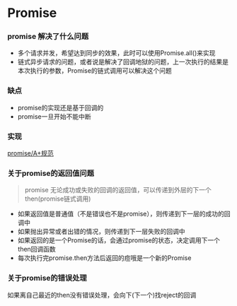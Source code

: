 # Promise

### promise 解决了什么问题
+ 多个请求并发，希望达到同步的效果，此时可以使用Promise.all()来实现
+ 链式异步请求的问题，或者说是解决了回调地狱的问题，上一次执行的结果是本次执行的参数，Promise的链式调用可以解决这个问题

### 缺点
+ promise的实现还是基于回调的
+ promise一旦开始不能中断

### 实现
[promise/A+规范](https://promisesaplus.com/)
 
### 关于promise的返回值问题
> promise 无论成功或失败的回调的返回值，可以传递到外层的下一个then(promise链式调用)
+ 如果返回值是普通值（不是错误也不是promise），则传递到下一层的成功的回调中
+ 如果抛出异常或者出错的情况，则传递到下一层失败的回调中
+ 如果返回的是一个Promise的话，会通过promise的状态，决定调用下一个then回调函数
+ 每次执行完promise.then方法后返回的痘哦是一个新的Promise
### 关于promise的错误处理
如果离自己最近的then没有错误处理，会向下(下一个)找reject的回调